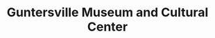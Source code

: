 ---
layout: repo
title: "Guntersville Museum and Cultural Center"
id: 10483
permalink: repos/10483/
---